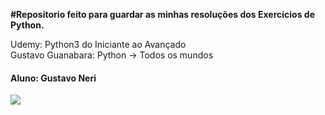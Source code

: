 <b>#Repositorio feito para guardar as minhas resoluções dos Exercicios de Python.</b>

Udemy: Python3 do Iniciante ao Avançado<br>
Gustavo Guanabara: Python -> Todos os mundos<br>
<h4>Aluno: Gustavo Neri</h5>
<img src="https://gifimage.net/wp-content/uploads/2018/04/rock-lee-thumbs-up-gif-7.gif" margin:0px >
